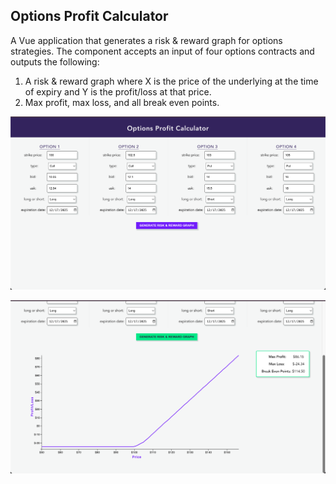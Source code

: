 ## Options Profit Calculator

A Vue application that generates a risk & reward graph for options strategies. The component accepts an input of four options contracts and outputs the following:
1. A risk & reward graph where X is the price of the underlying at the time of expiry and Y is the profit/loss at that price. 
2. Max profit, max loss, and all break even points.

![Form](./src/assets/Form.png)

![Form](./src/assets/Graph.png)